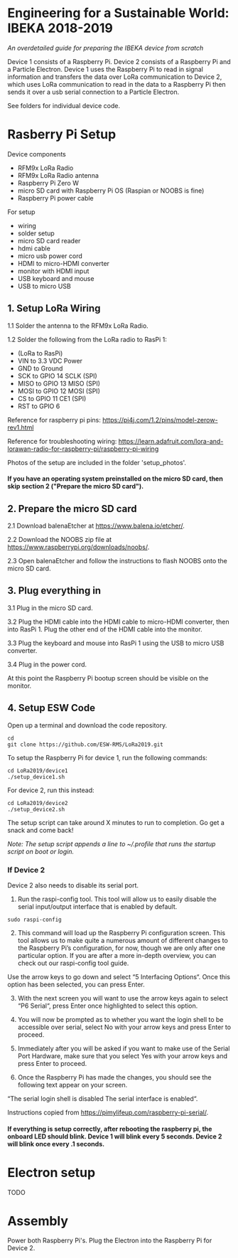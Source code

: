 # Engineering for a Sustainable World: <br> IBEKA 2018-2019

*An overdetailed guide for preparing the IBEKA device from scratch*

Device 1 consists of a Raspberry Pi. Device 2 consists of a Raspberry Pi and a Particle Electron. Device 1 uses the Raspberry Pi to read in signal information and transfers the data over LoRa communication to Device 2, which uses LoRa communication to read in the data to a Raspberry Pi then sends it over a usb serial connection to a Particle Electron. 

See folders for individual device code. 

# Rasberry Pi Setup

Device components
- RFM9x LoRa Radio 
- RFM9x LoRa Radio antenna
- Raspberry Pi Zero W
- micro SD card with Raspberry Pi OS (Raspian or NOOBS is fine) 
- Raspberry Pi power cable

For setup
- wiring
- solder setup 
- micro SD card reader 
- hdmi cable
- micro usb power cord 
- HDMI to micro-HDMI converter 
- monitor with HDMI input
- USB keyboard and mouse 
- USB to micro USB

## 1. Setup LoRa Wiring

1.1 Solder the antenna to the RFM9x LoRa Radio. 

1.2 Solder the following from the LoRa radio to RasPi 1: 
- (LoRa to RasPi)
- VIN to 3.3 VDC Power
- GND to Ground
- SCK to GPIO 14 SCLK (SPI)
- MISO to GPIO 13 MISO (SPI)
- MOSI to GPIO 12 MOSI (SPI)
- CS to GPIO 11 CE1 (SPI) 
- RST to GPIO 6

Reference for raspberry pi pins: https://pi4j.com/1.2/pins/model-zerow-rev1.html

Reference for troubleshooting wiring: https://learn.adafruit.com/lora-and-lorawan-radio-for-raspberry-pi/raspberry-pi-wiring

Photos of the setup are included in the folder 'setup_photos'. 

#### If you have an operating system preinstalled on the micro SD card, then skip section 2 ("Prepare the micro SD card"). 

## 2. Prepare the micro SD card 

2.1 Download balenaEtcher at https://www.balena.io/etcher/. 

2.2 Download the NOOBS zip file at https://www.raspberrypi.org/downloads/noobs/. 

2.3 Open balenaEtcher and follow the instructions to flash NOOBS onto the micro SD card. 

## 3. Plug everything in

3.1 Plug in the micro SD card. 

3.2 Plug the HDMI cable into the HDMI cable to micro-HDMI converter, then into RasPi 1. Plug the other end of the HDMI cable into the monitor. 

3.3 Plug the keyboard and mouse into RasPi 1 using the USB to micro USB converter. 

3.4 Plug in the power cord. 

At this point the Raspberry Pi bootup screen should be visible on the monitor. 

## 4. Setup ESW Code

Open up a terminal and download the code repository. 

```
cd
git clone https://github.com/ESW-RMS/LoRa2019.git
``` 

To setup the Raspberry Pi for device 1, run the following commands: 

```
cd LoRa2019/device1
./setup_device1.sh
```

For device 2, run this instead: 

```
cd LoRa2019/device2
./setup_device2.sh
```

The setup script can take around X minutes to run to completion. Go get a snack and come back! 

*Note: The setup script appends a line to ~/.profile that runs the startup script on boot or login.*

### If Device 2

Device 2 also needs to disable its serial port. 

1. Run the raspi-config tool. This tool will allow us to easily disable the serial input/output interface that is enabled by default.

```
sudo raspi-config
```

2. This command will load up the Raspberry Pi configuration screen. This tool allows us to make quite a numerous amount of different changes to the Raspberry Pi’s configuration, for now, though we are only after one particular option. If you are after a more in-depth overview, you can check out our raspi-config tool guide.

Use the arrow keys to go down and select “5 Interfacing Options“. Once this option has been selected, you can press Enter.

3. With the next screen you will want to use the arrow keys again to select “P6 Serial“, press Enter once highlighted to select this option.

4. You will now be prompted as to whether you want the login shell to be accessible over serial, select No with your arrow keys and press Enter to proceed.

5. Immediately after you will be asked if you want to make use of the Serial Port Hardware, make sure that you select Yes with your arrow keys and press Enter to proceed.

6. Once the Raspberry Pi has made the changes, you should see the following text appear on your screen.

“The serial login shell is disabled
The serial interface is enabled“.

Instructions copied from https://pimylifeup.com/raspberry-pi-serial/. 

#### If everything is setup correctly, after rebooting the raspberry pi, the onboard LED should blink. Device 1 will blink every 5 seconds. Device 2 will blink once every .1 seconds. 

# Electron setup 

TODO

# Assembly 

Power both Raspberry Pi's. Plug the Electron into the Raspberry Pi for Device 2. 
